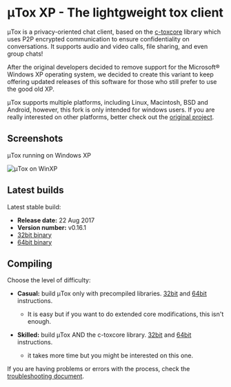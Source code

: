 # μTox XP - The lightgweight tox client

μTox is a privacy-oriented chat client, based on the [c-toxcore](https://github.com/TokTok/c-toxcore) library which uses P2P encrypted communication to ensure confidentiality on conversations. It supports audio and video calls, file sharing, and even group chats!

After the original developers decided to remove support for the Microsoft® Windows XP operating system, we decided to create this variant to keep offering updated releases of this software for those who still prefer to use the good old XP. 

μTox supports multiple platforms, including Linux, Macintosh, BSD and Android, however, this fork is only intended for windows users. If you are really interested on other platforms, better check out the [original project](https://github.com/uTox/uTox).

## Screenshots

μTox running on Windows XP

![μTox on WinXP](https://github.com/blueclouds8666/uTox_XP/raw/files/screenshot.png "μTox running on Windows XP")

## Latest builds

Latest stable build:
- **Release date:**  22 Aug 2017
- **Version number:**  v0.16.1
- [32bit binary](https://github.com/blueclouds8666/uTox_XP/raw/files/binaries/0.16.1/utox-i686.exe)
- [64bit binary](https://github.com/blueclouds8666/uTox_XP/raw/files/binaries/0.16.1/utox-AMD64.exe)

## Compiling

Choose the level of difficulty:

- **Casual:** build μTox only with precompiled libraries. [32bit](https://github.com/blueclouds8666/uTox_XP/blob/legacy-0.16.1/COMPILE32.md) and [64bit](https://github.com/blueclouds8666/uTox_XP/blob/legacy-0.16.1/COMPILE64.md) instructions.
  - It is easy but if you want to do extended core modifications, this isn't enough.

- **Skilled:** build μTox AND the c-toxcore library. [32bit](https://github.com/blueclouds8666/uTox_XP/blob/legacy-0.16.1/COMPILE32-full.md) and [64bit](https://github.com/blueclouds8666/uTox_XP/blob/legacy-0.16.1/COMPILE64-full.md) instructions.
  - it takes more time but you might be interested on this one.
  
If you are having problems or errors with the process, check the [troubleshooting document](TROUBLESHOOTING.md).
<br />
<br />
